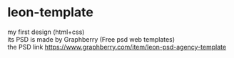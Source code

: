 # leon-template
my first design (html+css) <br>
its PSD is made by Graphberry (Free psd web templates) <br>
the PSD link https://www.graphberry.com/item/leon-psd-agency-template   <br>
